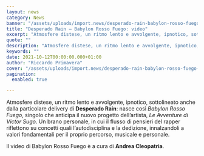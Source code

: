 ```yaml
---
layout: news
category: News
banner: "/assets/uploads/import.news/desperado-rain-babylon-rosso-fuego-e1633628248202.jpeg"
title: "Desperado Rain – Babylon Rosso Fuego: video"
excerpt: "Atmosfere distese, un ritmo lento e avvolgente, ipnotico, sottolineato anche dalla particolare delivery di Desperado Rain: nasce così Babylon Rosso Fuego, singolo che anticipa il nuovo progetto dell’artista, Le Avventure di Victor Sugo. Un brano personale, in cui il flusso di pensieri del rapper riflettono su concetti quali l’autodisciplina e la dedizione, innalzandoli a valori [&hellip"
quote: ""
description: "Atmosfere distese, un ritmo lento e avvolgente, ipnotico, sottolineato anche dalla particolare delivery di Desperado Rain: nasce così Babylon Rosso Fuego, singolo che anticipa il nuovo progetto dell’artista, Le Avventure di Victor Sugo. Un brano personale, in cui il flusso di pensieri del rapper riflettono su concetti quali l’autodisciplina e la dedizione, innalzandoli a valori [&hellip"
keywords: ""
date: 2021-10-12T00:00:00.000+01:00
author: "Riccardo Primavera"
cover: "/assets/uploads/import.news/desperado-rain-babylon-rosso-fuego-e1633628248202.jpeg"
pagination:
  enabled: true

---
```


Atmosfere distese, un ritmo lento e avvolgente, ipnotico, sottolineato anche dalla particolare delivery di **Desperado Rain**: nasce così _Babylon Rosso Fuego_, singolo che anticipa il nuovo progetto dell’artista, _Le Avventure di Victor Sugo_. Un brano personale, in cui il flusso di pensieri del rapper riflettono su concetti quali l’autodisciplina e la dedizione, innalzandoli a valori fondamentali per il proprio percorso, musicale e personale.

Il video di Babylon Rosso Fuego è a cura di **Andrea Cleopatria**.